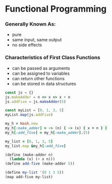# Functional Programming

### Generally Known As:
- pure
- same input, same output
- no side effects


### Characteristics of First Class Functions
- can be passed as arguments
- can be assigned to variables
- can return other functions
- can be stored in data structures


```javascript
const js = {}
js.makeAdder = n => x => x + n
js.addFive = js.makeAdder(5)

const myList = [0, 1, 3, 5]
myList.map(js.addFive)
```

```ruby
my_h = Hash.new
my_h[:make_adder] = -> (n) { -> (x) { x + n } }
my_h[:add_five] = my_h[:make_adder].(5)

my_list = [0, 1, 3, 5]
my_list.map &my_h[:add_five]
```

```scheme
(define (make-adder n)
  (lambda (x) (+ x n)))
(define add-five (make-adder 5))

(define my-list '(0 1 3 5))
(map add-five my-list)
```

